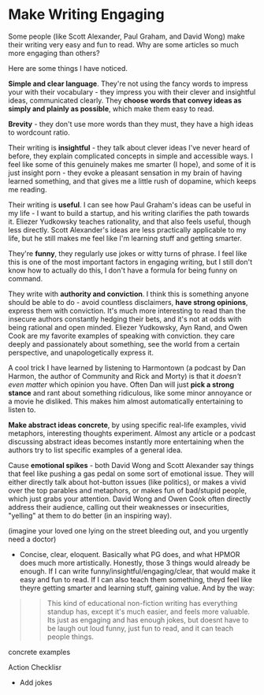 # Make Writing Engaging
Some people (like Scott Alexander, Paul Graham, and David Wong) make their writing very easy and fun to read. Why are some articles so much more engaging than others?

Here are some things I have noticed.

**Simple and clear language**. They're not using the fancy words to impress your with their vocabulary - they impress you with their clever and insightful ideas, communicated clearly. They **choose words that convey ideas as simply and plainly as possible**, which make them easy to read.

<!-- They don't explain things in a convoluted or needlessly sophisticsted way to demonstrate how smart they are. Instead, t -->

**Brevity** - they don't use more words than they must, they have a high ideas to wordcount ratio.

Their writing is **insightful** - they talk about clever ideas I've never heard of before, they explain complicated concepts in simple and accessible ways. I feel like some of this genuinely makes me smarter (I hope), and some of it is just insight porn - they evoke a pleasant sensation in my brain of having learned something, and that gives me a little rush of dopamine, which keeps me reading.

Their writing is **useful**. I can see how Paul Graham's ideas can be useful in my life - I want to build a startup, and his writing clarifies the path towards it. Eliezer Yudkowsky teaches rationality, and that also feels useful, though less directly. Scott Alexander's ideas are less practically applicable to my life, but he still makes me feel like I'm learning stuff and getting smarter.

<!-- EY and AR teach rationality, Tyler teaches social skills, Wong and SSC teach whatever insigtful ideas they're curious about and researched. 
They're passionate about what they're talkign about.
, but he makes up for it with insightfulness, wit, clarity, and other aspects mentioned in this post.
-->

They're **funny**, they regularly use jokes or witty turns of phrase. I feel like this is one of the most important factors in engaging writing, but I still don't know how to actually do this, I don't have a formula for being funny on command.

They write with **authority and conviction**. I think this is something anyone should be able to do - avoid countless disclaimers, **have strong opinions**, express them with conviction. It's much more interesting to read than the insecure authors constantly hedging their bets, and it's not at odds with being rational and open minded. Eliezer Yudkowsky, Ayn Rand, and Owen Cook are my favorite examples of speaking with conviction. they care deeply and passionately about something, see the world from a certain perspective, and unapologetically express it.

A cool trick I have learned by listening to Harmontown (a podcast by Dan Harmon, the author of Community and Rick and Morty) is that it *doesn't even matter* which opinion you have. Often Dan will just **pick a strong stance** and rant about something ridiculous, like some minor annoyance or a movie he disliked. This makes him almost automatically entertaining to listen to.

**Make abstract ideas concrete**, by using specific real-life examples, vivid metaphors, interesting thoughts experiment. Almost any article or a podcast discussing abstract ideas becomes instantly more entertaining when the authors try to list specific examples of a general idea.

Cause **emotional spikes** - both David Wong and Scott Alexander say things that feel like pushing a gas pedal on some sort of emotional issue. They will either directly talk about hot-button issues (like politics), or makes a vivid over the top parables and metaphors, or makes fun of bad/stupid people, which just grabs your attention. David Wong and Owen Cook often directly address their audience, calling out their weaknesses or insecurities, "yelling" at them to do better (in an inspiring way).

(imagine your loved one lying on the street bleeding out, and you urgently need a doctor) 


- Concise, clear, eloquent. Basically what PG does, and what HPMOR does much more artistically.
Honestly, those 3 things would already be enough. If I can write funny/insightful/engaging/clear, that would make it easy and fun to read. If I can also teach them something, theyd feel like theyre getting smarter and learning stuff, gaining value.
And by the way:
>> This kind of educational non-fiction writing has everything standup has, except it's much easier, and feels more valuable. Its just as engaging and has enough jokes, but doesnt have to be laugh out loud funny, just fun to read, and it can teach people things.


concrete examples

Action Checklisr
- Add jokes